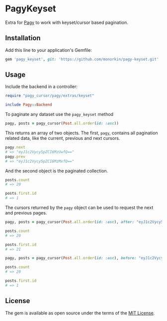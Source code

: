 
# PagyKeyset

Extra for [Pagy](https://github.com/ddnexus/pagy) to work with keyset/cursor
based pagination.


## Installation

Add this line to your application's Gemfile:

```ruby
gem 'pagy_keyset', git: 'https://github.com/monorkin/pagy-keyset.git'
```

## Usage

Include the backend in a controller:

```ruby
require "pagy_cursor/pagy/extras/keyset"

include Pagy::Backend
```

To paginate any dataset use the `pagy_keyset` method

```ruby
pagy, posts = pagy_cursor(Post.all.order(id: :asc))
```

This returns an array of two objects. The first, `pagy`, contains all pagination
related data, like the current, previous and next cursors.

```ruby
pagy.next
# => "eyJ1c2Vycy5pZCI6MzUwfQ=="
pagy.prev
# => "eyJ1c2Vycy5pZCI6MzMxfQ=="
```

And the second object is the paginated collection.

```ruby
posts.count
# => 20

posts.first.id
# => 1
```

The cursors returned by the `pagy` object can be used to request the next and
previous pages.

```ruby
pagy, posts = pagy_cursor(Post.all.order(id: :asc), after: "eyJ1c2Vycy5pZCI6MzUwfQ==")

posts.count
# => 20

posts.first.id
# => 21

pagy, posts = pagy_cursor(Post.all.order(id: :asc), before: "eyJ1c2Vycy5pZCI6MzUwfQ==")

posts.count
# => 20

posts.first.id
# => 1
```

## License

The gem is available as open source under the terms of the [MIT License](https://opensource.org/licenses/MIT).

